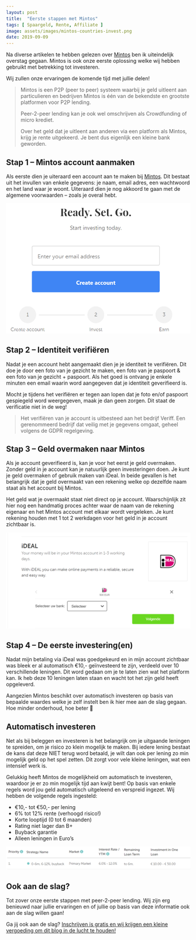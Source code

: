 ```yaml
---
layout: post
title:  "Eerste stappen met Mintos"
tags: [ Spaargeld, Rente, Affiliate ]
image: assets/images/mintos-countries-invest.png
date: 2019-09-09
---
```


Na diverse artikelen te hebben gelezen over <a href="http://www.mintos.com/en/l/ref/DCUEKF" target="_blank" rel="noreferrer noopener">Mintos</a> ben ik uiteindelijk overstag gegaan. Mintos is ook onze eerste oplossing welke wij hebben gebruikt met betrekking tot investeren.

Wij zullen onze ervaringen de komende tijd met jullie delen!

>Mintos is een P2P (peer to peer) systeem waarbij je geld uitleent aan particulieren en bedrijven Mintos is één van de bekendste en grootste platformen voor P2P lending.
>
>Peer-2-peer lending kan je ook wel omschrijven als Crowdfunding of micro krediet.
>
>Over het geld dat je uitleent aan anderen via een platform als Mintos, krijg je rente uitgekeerd. Je bent dus eigenlijk een kleine bank geworden.

## Stap 1 – Mintos account aanmaken
Als eerste dien je uiteraard een account aan te maken bij <a href="http://www.mintos.com/en/l/ref/DCUEKF" target="_blank" rel="noreferrer noopener">Mintos</a>. Dit bestaat uit het invullen van enkele gegevens: je naam, email adres, een wachtwoord en het land waar je woont. Uiteraard dien je nog akkoord te gaan met de algemene voorwaarden – zoals je overal hebt.

![Aanmaken van een account bij Mintos](/assets/images/account-aanmaken.png)

## Stap 2 – Identiteit verifiëren
Nadat je een account hebt aangemaakt dien je je identiteit te verifiëren. Dit doe je door een foto van je gezicht te maken, een foto van je paspoort & een foto van je gezicht + paspoort. Als het goed is ontvang je enkele minuten een email waarin word aangegeven dat je identiteit geverifieerd is.

Mocht je tijdens het verifiëren er tegen aan lopen dat je foto en/of paspoort gespiegeld word weergegeven, maak je dan geen zorgen. Dit staat de verificatie niet in de weg!

> Het verifiëren van je account is uitbesteed aan het bedrijf Veriff. Een gerenommeerd bedrijf dat veilig met je gegevens omgaat, geheel volgens de GDPR regelgeving.

## Stap 3 – Geld overmaken naar Mintos
Als je account geverifieerd is, kan je voor het eerst je geld overmaken. Zonder geld in je account kan je natuurlijk geen investeringen doen. Je kunt je geld overmaken of gebruik maken van iDeal. In beide gevallen is het belangrijk dat je geld overmaakt van een rekening welke op dezelfde naam staat als het account bij Mintos.

Het geld wat je overmaakt staat niet direct op je account. Waarschijnlijk zit hier nog een handmatig proces achter waar de naam van de rekening eigenaar en het Mintos account met elkaar wordt vergeleken.
Je kunt rekening houden met 1 tot 2 werkdagen voor het geld in je account zichtbaar is.

![Geld overmaken naar Mintos](/assets/images/geld-overmaken.png)

## Stap 4 – De eerste investering(en)
Nadat mijn betaling via iDeal was goedgekeurd en in mijn account zichtbaar was bleek er al automatisch €10,- geïnvesteerd te zijn, verdeeld over 10 verschillende leningen. Dit word gedaan om je te laten zien wat het platform kan. Ik heb deze 10 leningen laten staan en wacht tot het zijn geld heeft opgeleverd.

Aangezien Mintos beschikt over automatisch investeren op basis van bepaalde waardes welke je zelf instelt ben ik hier mee aan de slag gegaan. Hoe minder onderhoud, hoe beter 🙂

## Automatisch investeren
Net als bij beleggen en investeren is het belangrijk om je uitgaande leningen te spreiden, om je risico zo klein mogelijk te maken. Bij iedere lening bestaat de kans dat deze NIET terug word betaald, je wilt dan ook per lening zo min mogelijk geld op het spel zetten. Dit zorgt voor vele kleine leningen, wat een intensief werk is.

Gelukkig heeft Mintos de mogelijkheid om automatisch te investeren, waardoor je er zo min mogelijk tijd aan kwijt bent! Op basis van enkele regels word jou geld automatisch uitgeleend en verspreid ingezet. Wij hebben de volgende regels ingesteld:

+ €10,- tot €50,- per lening
+ 6% tot 12% rente (verhoogd risico!)
+ Korte looptijd (0 tot 6 maanden)
+ Rating niet lager dan B+
+ Buyback garantie
+ Alleen leningen in Euro’s

![Strategie in Mintos](/assets/images/strategy-in-mintos.png)

## Ook aan de slag?
Tot zover onze eerste stappen met peer-2-peer lending. Wij zijn erg benieuwd naar jullie ervaringen en of jullie op basis van deze informatie ook aan de slag willen gaan!

Ga jij ook aan de slag? <a href="http://www.mintos.com/en/l/ref/DCUEKF" target="_blank" rel="noreferrer noopener">Inschrijven is gratis en wij krijgen een kleine vergoeding om dit blog in de lucht te houden!</a>

